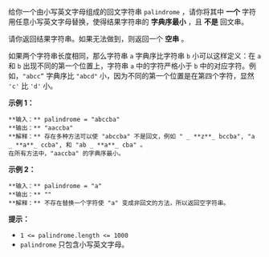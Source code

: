 给你一个由小写英文字母组成的回文字符串 `palindrome` ，请你将其中  **一个** 字符用任意小写英文字母替换，使得结果字符串的
**字典序最小** ，且  **不是**  回文串。

请你返回结果字符串。如果无法做到，则返回一个 **空串** 。

如果两个字符串长度相同，那么字符串 `a` 字典序比字符串 `b` 小可以这样定义：在 `a` 和 `b` 出现不同的第一个位置上，字符串 `a`
中的字符严格小于 `b` 中的对应字符。例如，`"abcc”` 字典序比 `"abcd"` 小，因为不同的第一个位置是在第四个字符，显然 `'c'` 比
`'d'` 小。



**示例 1：**

    
    
    **输入：** palindrome = "abccba"
    **输出：** "aaccba"
    **解释：** 存在多种方法可以使 "abccba" 不是回文，例如 " _ **z**_ bccba", "a _ **a**_ ccba", 和 "ab _ **a**_ cba" 。
    在所有方法中，"aaccba" 的字典序最小。

**示例 2：**

    
    
    **输入：** palindrome = "a"
    **输出：** ""
    **解释：** 不存在替换一个字符使 "a" 变成非回文的方法，所以返回空字符串。



**提示：**

  * `1 <= palindrome.length <= 1000`
  * `palindrome` 只包含小写英文字母。

